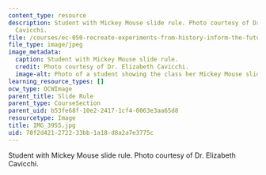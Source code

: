 ```yaml
---
content_type: resource
description: Student with Mickey Mouse slide rule. Photo courtesy of Dr. Elizabeth
  Cavicchi.
file: /courses/ec-050-recreate-experiments-from-history-inform-the-future-from-the-past-galileo-january-iap-2010/78f2d421272233bb1a18d8a2a7e3775c_IMG_3955.jpg
file_type: image/jpeg
image_metadata:
  caption: Student with Mickey Mouse slide rule.
  credit: Photo courtesy of Dr. Elizabeth Cavicchi.
  image-alt: Photo of a student showing the class her Mickey Mouse slide rule.
learning_resource_types: []
ocw_type: OCWImage
parent_title: Slide Rule
parent_type: CourseSection
parent_uid: b53fe68f-10e2-2417-1cf4-0063e3aa65d8
resourcetype: Image
title: IMG_3955.jpg
uid: 78f2d421-2722-33bb-1a18-d8a2a7e3775c
---
```

Student with Mickey Mouse slide rule. Photo courtesy of Dr. Elizabeth Cavicchi.